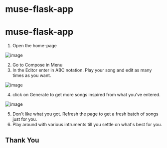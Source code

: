 # muse-flask-app
# muse-flask-app
1. Open  the home-page


![image](https://user-images.githubusercontent.com/42585933/179484232-cc1b1e7d-f8b1-4085-a399-fddcb00f28ae.png)

2. Go to Compose in Menu
3. In the Editor enter in ABC notation. Play your song and edit as many times as you want.


![image](https://user-images.githubusercontent.com/42585933/179484271-e91e9690-6684-4ab8-93a6-808b237f0df9.png)

4. click on Generate to get more songs inspired from what you've entered.


![image](https://user-images.githubusercontent.com/42585933/179484320-fc45d142-c12f-487f-9a25-be5cd6ece513.png)

5. Don't like what you got. Refresh the page to get a fresh batch of songs just for you.
6. Play around with various intruments till you settle on what's best for you.
## Thank You
